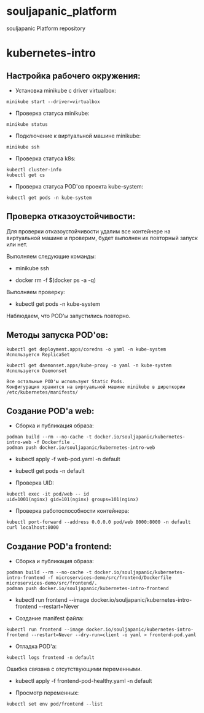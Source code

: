 # souljapanic_platform

souljapanic Platform repository

# kubernetes-intro

## Настройка рабочего окружения:

* Установка minikube с driver virtualbox:

```
minikube start --driver=virtualbox
```

* Проверка статуса minikube:

```
minikube status
```

* Подключение к виртуальной машине minikube:

```
minikube ssh
```

* Проверка статуса k8s:

```
kubectl cluster-info
kubectl get cs
```

* Проверка статуса POD'ов проекта kube-system:

```
kubectl get pods -n kube-system
```

## Проверка отказоустойчивости:

Для проверки отказоустойчивости удалим все контейнере на виртуальной машине и проверим, будет выполнен их повторный запуск или нет.

Выполняем следующие команды:

* minikube ssh

* docker rm -f $(docker ps -a -q)

Выполняем проверку:

* kubectl get pods -n kube-system

Наблюдаем, что POD'ы запустились повторно.

## Методы запуска POD'ов:

```
kubectl get deployment.apps/coredns -o yaml -n kube-system
Используется ReplicaSet
```

```
kubectl get daemonset.apps/kube-proxy -o yaml -n kube-system
Используется Daemonset
```

```
Все остальные POD'ы используют Static Pods.
Конфигурация хранится на виртуальной машине minikube в диреткории /etc/kubernetes/manifests/
```

## Создание POD'а web:

* Сборка и публикация образа:

```
podman build --rm --no-cache -t docker.io/souljapanic/kubernetes-intro-web -f Dockerfile .
podman push docker.io/souljapanic/kubernetes-intro-web
```

* kubectl apply -f web-pod.yaml -n default

* kubectl get pods -n default

* Проверка UID:

```
kubectl exec -it pod/web -- id
uid=1001(nginx) gid=101(nginx) groups=101(nginx)
```

* Проверка работоспособности контейнера:

```
kubectl port-forward --address 0.0.0.0 pod/web 8000:8000 -n default
curl localhost:8000
```

## Создание POD'а frontend:

* Сборка и публикация образа:

```
podman build --rm --no-cache -t docker.io/souljapanic/kubernetes-intro-frontend -f microservices-demo/src/frontend/Dockerfile microservices-demo/src/frontend/.
podman push docker.io/souljapanic/kubernetes-intro-frontend
```

* kubectl run frontend --image docker.io/souljapanic/kubernetes-intro-frontend --restart=Never

* Создание manifest файла:

```
kubectl run frontend --image docker.io/souljapanic/kubernetes-intro-frontend --restart=Never --dry-run=client -o yaml > frontend-pod.yaml
```

* Отладка POD'а:

```
kubectl logs frontend -n default
```

Ошибка связана с отсутствующими переменными.

* kubectl apply -f frontend-pod-healthy.yaml -n default

* Просмотр переменных:

```
kubectl set env pod/frontend --list
```
